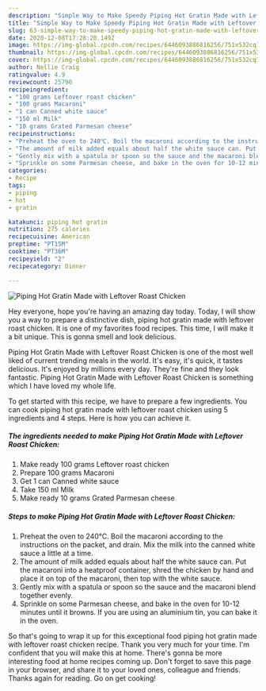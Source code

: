 ```yaml
---
description: "Simple Way to Make Speedy Piping Hot Gratin Made with Leftover Roast Chicken"
title: "Simple Way to Make Speedy Piping Hot Gratin Made with Leftover Roast Chicken"
slug: 63-simple-way-to-make-speedy-piping-hot-gratin-made-with-leftover-roast-chicken
date: 2020-12-08T17:28:20.149Z
image: https://img-global.cpcdn.com/recipes/6446093886816256/751x532cq70/piping-hot-gratin-made-with-leftover-roast-chicken-recipe-main-photo.jpg
thumbnail: https://img-global.cpcdn.com/recipes/6446093886816256/751x532cq70/piping-hot-gratin-made-with-leftover-roast-chicken-recipe-main-photo.jpg
cover: https://img-global.cpcdn.com/recipes/6446093886816256/751x532cq70/piping-hot-gratin-made-with-leftover-roast-chicken-recipe-main-photo.jpg
author: Nellie Craig
ratingvalue: 4.9
reviewcount: 25790
recipeingredient:
- "100 grams Leftover roast chicken"
- "100 grams Macaroni"
- "1 can Canned white sauce"
- "150 ml Milk"
- "10 grams Grated Parmesan cheese"
recipeinstructions:
- "Preheat the oven to 240℃. Boil the macaroni according to the instructions on the packet, and drain. Mix the milk into the canned white sauce a little at a time."
- "The amount of milk added equals about half the white sauce can. Put the macaroni into a heatproof container, shred the chicken by hand and place it on top of the macaroni, then top with the white sauce."
- "Gently mix with a spatula or spoon so the sauce and the macaroni blend together evenly."
- "Sprinkle on some Parmesan cheese, and bake in the oven for 10-12 minutes until it browns. If you are using an aluminium tin, you can bake it in the oven."
categories:
- Recipe
tags:
- piping
- hot
- gratin

katakunci: piping hot gratin 
nutrition: 275 calories
recipecuisine: American
preptime: "PT15M"
cooktime: "PT36M"
recipeyield: "2"
recipecategory: Dinner

---
```



![Piping Hot Gratin Made with Leftover Roast Chicken](https://img-global.cpcdn.com/recipes/6446093886816256/751x532cq70/piping-hot-gratin-made-with-leftover-roast-chicken-recipe-main-photo.jpg)

Hey everyone, hope you're having an amazing day today. Today, I will show you a way to prepare a distinctive dish, piping hot gratin made with leftover roast chicken. It is one of my favorites food recipes. This time, I will make it a bit unique. This is gonna smell and look delicious.



Piping Hot Gratin Made with Leftover Roast Chicken is one of the most well liked of current trending meals in the world. It's easy, it's quick, it tastes delicious. It's enjoyed by millions every day. They're fine and they look fantastic. Piping Hot Gratin Made with Leftover Roast Chicken is something which I have loved my whole life.


To get started with this recipe, we have to prepare a few ingredients. You can cook piping hot gratin made with leftover roast chicken using 5 ingredients and 4 steps. Here is how you can achieve it.

<!--inarticleads1-->

##### The ingredients needed to make Piping Hot Gratin Made with Leftover Roast Chicken:

1. Make ready 100 grams Leftover roast chicken
1. Prepare 100 grams Macaroni
1. Get 1 can Canned white sauce
1. Take 150 ml Milk
1. Make ready 10 grams Grated Parmesan cheese




<!--inarticleads2-->

##### Steps to make Piping Hot Gratin Made with Leftover Roast Chicken:

1. Preheat the oven to 240℃. Boil the macaroni according to the instructions on the packet, and drain. Mix the milk into the canned white sauce a little at a time.
1. The amount of milk added equals about half the white sauce can. Put the macaroni into a heatproof container, shred the chicken by hand and place it on top of the macaroni, then top with the white sauce.
1. Gently mix with a spatula or spoon so the sauce and the macaroni blend together evenly.
1. Sprinkle on some Parmesan cheese, and bake in the oven for 10-12 minutes until it browns. If you are using an aluminium tin, you can bake it in the oven.




So that's going to wrap it up for this exceptional food piping hot gratin made with leftover roast chicken recipe. Thank you very much for your time. I'm confident that you will make this at home. There's gonna be more interesting food at home recipes coming up. Don't forget to save this page in your browser, and share it to your loved ones, colleague and friends. Thanks again for reading. Go on get cooking!
